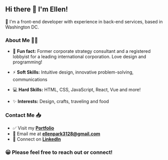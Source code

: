 ## Hi there 👋 I'm Ellen!

📍 I'm a front-end developer with experience in back-end services, based in Washington DC.


### About Me 👩‍🚀

- 🔖 **Fun fact:** Former corporate strategy consultant and a registered lobbyist for a leading international corporation. Love design and programming! 

- ⚡ **Soft Skills:** Intuitive design, innovative problem-solving, communications 

- 💻 **Hard Skills:** HTML, CSS, JavaScript, React, Vue and more! 

- ✨ **Interests:** Design, crafts, traveling and food

### Contact Me 📥 

- ✅ Visit my **[Portfolio](https://ellenpark.netlify.app/)**
- 📧 Email me at **[ellenpark3128@gmail.com](mailto:ellenpark3128@gmail.com)**
- 🔗 Connect on **[LinkedIn](https://www.linkedin.com/in/hyunellenpark1)**

### 😀 Please feel free to reach out or connect!
